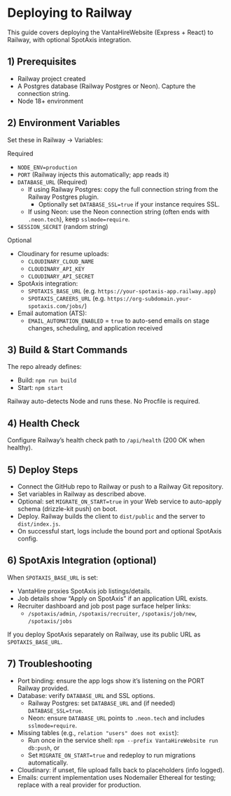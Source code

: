 # Deploying to Railway

This guide covers deploying the VantaHireWebsite (Express + React) to Railway, with optional SpotAxis integration.

## 1) Prerequisites
- Railway project created
- A Postgres database (Railway Postgres or Neon). Capture the connection string.
- Node 18+ environment

## 2) Environment Variables
Set these in Railway → Variables:

Required
- `NODE_ENV=production`
- `PORT` (Railway injects this automatically; app reads it)
- `DATABASE_URL` (Required)
  - If using Railway Postgres: copy the full connection string from the Railway Postgres plugin.
    - Optionally set `DATABASE_SSL=true` if your instance requires SSL.
  - If using Neon: use the Neon connection string (often ends with `.neon.tech`), keep `sslmode=require`.
- `SESSION_SECRET` (random string)

Optional
- Cloudinary for resume uploads:
  - `CLOUDINARY_CLOUD_NAME`
  - `CLOUDINARY_API_KEY`
  - `CLOUDINARY_API_SECRET`
- SpotAxis integration:
  - `SPOTAXIS_BASE_URL` (e.g. `https://your-spotaxis-app.railway.app`)
  - `SPOTAXIS_CAREERS_URL` (e.g. `https://org-subdomain.your-spotaxis.com/jobs/`)
 - Email automation (ATS):
   - `EMAIL_AUTOMATION_ENABLED` = `true` to auto-send emails on stage changes, scheduling, and application received

## 3) Build & Start Commands
The repo already defines:
- Build: `npm run build`
- Start: `npm start`

Railway auto-detects Node and runs these. No Procfile is required.

## 4) Health Check
Configure Railway’s health check path to `/api/health` (200 OK when healthy).

## 5) Deploy Steps
- Connect the GitHub repo to Railway or push to a Railway Git repository.
- Set variables in Railway as described above.
- Optional: set `MIGRATE_ON_START=true` in your Web service to auto-apply schema (drizzle-kit push) on boot.
- Deploy. Railway builds the client to `dist/public` and the server to `dist/index.js`.
- On successful start, logs include the bound port and optional SpotAxis config.

## 6) SpotAxis Integration (optional)
When `SPOTAXIS_BASE_URL` is set:
- VantaHire proxies SpotAxis job listings/details.
- Job details show “Apply on SpotAxis” if an application URL exists.
- Recruiter dashboard and job post page surface helper links:
  - `/spotaxis/admin`, `/spotaxis/recruiter`, `/spotaxis/job/new`, `/spotaxis/jobs`

If you deploy SpotAxis separately on Railway, use its public URL as `SPOTAXIS_BASE_URL`.

## 7) Troubleshooting
- Port binding: ensure the app logs show it’s listening on the PORT Railway provided.
- Database: verify `DATABASE_URL` and SSL options.
  - Railway Postgres: set `DATABASE_URL` and (if needed) `DATABASE_SSL=true`.
  - Neon: ensure `DATABASE_URL` points to `.neon.tech` and includes `sslmode=require`.
- Missing tables (e.g., `relation "users" does not exist`):
  - Run once in the service shell: `npm --prefix VantaHireWebsite run db:push`, or
  - Set `MIGRATE_ON_START=true` and redeploy to run migrations automatically.
- Cloudinary: if unset, file upload falls back to placeholders (info logged).
- Emails: current implementation uses Nodemailer Ethereal for testing; replace with a real provider for production.
